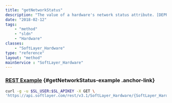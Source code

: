 ```yaml
---
title: "getNetworkStatus"
description: "The value of a hardware's network status attribute. [DEPRECATED]"
date: "2018-02-12"
tags:
    - "method"
    - "sldn"
    - "Hardware"
classes:
    - "SoftLayer_Hardware"
type: "reference"
layout: "method"
mainService : "SoftLayer_Hardware"
---
```


### [REST Example](#getNetworkStatus-example) <a href="/article/rest/"><i class="fas fa-question"></i></a> {#getNetworkStatus-example .anchor-link} 
```bash
curl -g -u $SL_USER:$SL_APIKEY -X GET \
'https://api.softlayer.com/rest/v3.1/SoftLayer_Hardware/{SoftLayer_HardwareID}/getNetworkStatus'
```
